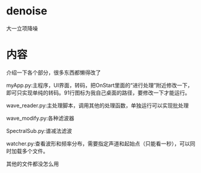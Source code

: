 # denoise
大一立项降噪

# 内容

介绍一下各个部分，很多东西都懒得改了

myApp.py:主程序，UI界面，转码，把OnStart里面的“进行处理”附近修改一下，即可只实现单纯的转码。91行图标为我自己桌面的路径，要修改一下才能运行。

wave_reader.py:主处理脚本，调用其他的处理函数，单独运行可以实现批处理

wave_modify.py:各种滤波器

SpectralSub.py:谱减法滤波

watcher.py:查看波形和频率分布，需要指定声道和起始点（只能看一秒），可以同时加载多个文件。

其他的文件都没怎么用

